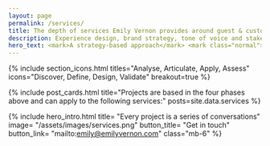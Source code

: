 ```yaml
---
layout: page
permalink: /services/
title: The depth of services Emily Vernon provides around guest & customer experience
description: Experience design, brand strategy, tone of voice and stakeholder management are used to complete projects of varying needs.
hero_text: <mark>A strategy-based approach</mark> <mark class="normal"> <br>& broad toolbox</mark><br><mark>to solve complex problems</mark>
---
```


{% include section_icons.html 
titles="Analyse, Articulate, Apply, Assess" 
icons="Discover, Define, Design, Validate" 
breakout=true %}

{% include post_cards.html 
title="Projects are based in the four phases above and can apply to the following services:"
posts=site.data.services 
%}


{% include hero_intro.html
title= "Every project is a series of conversations"
image= "/assets/images/services.png"
button_title= "Get in touch" 
button_link= "mailto:emily@emilyvernon.com"
class="mb-6"
%}
